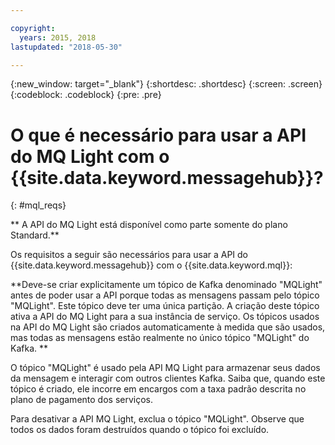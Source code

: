 ```yaml
---

copyright:
  years: 2015, 2018
lastupdated: "2018-05-30"

---
```


{:new_window: target="_blank"}
{:shortdesc: .shortdesc}
{:screen: .screen}
{:codeblock: .codeblock}
{:pre: .pre}

# O que é necessário para usar a API do MQ Light com o {{site.data.keyword.messagehub}}?
{: #mql_reqs}

** A API do MQ Light está disponível como parte somente do plano Standard.**
<br/>

Os requisitos a seguir são necessários para usar a API do {{site.data.keyword.messagehub}}
com o {{site.data.keyword.mql}}: 

**Deve-se criar explicitamente um tópico de Kafka denominado "MQLight" antes de poder usar a API porque todas as mensagens passam pelo tópico "MQLight". Este tópico deve ter uma única partição. A criação deste tópico ativa a API do MQ Light para a sua instância de serviço. Os tópicos usados na API do MQ Light são criados
automaticamente à medida que são usados, mas todas as mensagens estão realmente no único tópico "MQLight" do Kafka. ** 

O tópico "MQLight" é usado pela API MQ Light para armazenar seus dados da mensagem e interagir com outros clientes Kafka. Saiba que, quando este tópico é criado, ele incorre em encargos com a taxa padrão descrita no plano de pagamento dos serviços.

Para desativar a API MQ Light, exclua o tópico "MQLight". Observe que todos os dados foram destruídos quando o tópico foi excluído.
